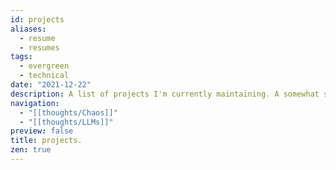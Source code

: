 ```yaml
---
id: projects
aliases:
  - resume
  - resumes
tags:
  - evergreen
  - technical
date: "2021-12-22"
description: A list of projects I'm currently maintaining. A somewhat short description of what I ahve been up to over the year.
navigation:
  - "[[thoughts/Chaos]]"
  - "[[thoughts/LLMs]]"
preview: false
title: projects.
zen: true
---
```


<div class="project-lists">
  <a href="https://github.com/bentoml/openllm" target="_blank" rel="noopener noreferrer" class="project-item">
    <span class="title" data-name='openllm'></span>
    <span class="description" data-name='openllm'></span>
    <div class="divider"></div>
    <div class="year" data-name='openllm'></div>
  </a>
  <a href="https://bentoml.com" target="_blank" rel="noopener noreferrer" class="project-item">
    <span class="title" data-name='bentoml'></span>
    <span class="description" data-name='bentoml'></span>
    <div class="divider"></div>
    <div class="year" data-name='bentoml'></div>
  </a>
  <a href="https://devpost.com/software/twogether" target="_blank" rel="noopener noreferrer" class="project-item">
    <span class="title" data-name='onw'></span>
    <span class="description" data-name='onw'></span>
    <div class="divider"></div>
    <div class="year" data-name='onw'></div>
  </a>
</div>

<!-- ## OpenLLM -- Serve, fine-tune and deploy [[thoughts/LLMs|LLMs]] in production -->
<!-- An open-source platform designed to facilitate deployment and operations of [[thoughts/large models|large language models]]. You can use OpenLLM to run inference on any open-weights LLMs, deploy on cloud or on-premise, provide a stress-free infrastructure to build your applications. It supports all SOTA LLMs (Llama 2, Mistral, Mixtral, etc.), provides an OpenAI-compatible APIs, integrations with upstream tools such as [Hugging Face](https://huggingface.co), LangChain, LlamaIndex, etc. It also include supports for running multiple [[thoughts/Low-rank adapters|LoRA]] layers, optimisation techniques such as [[thoughts/quantization|Quantization]], [[thoughts/Continuous batching]], streaming through server-sent events (SSE). -->
<!---->
<!-- Built on top of [BentoML](https://bentoml.com/), [PyTorch](https://pytorch.org/), [transformers](https://github.com/huggingface/transformers) -->
<!---->
<!-- [GitHub](https://github.com/bentoml/openllm) -->

<!-- ## BentoML -- Build Production-grade AI Application -->
<!-- BentoML is a framework that simplifies [[thoughts/Machine learning|machine learning]] model deployment and provides a faster way to ship your model to production. Supports a variety of use cases, from classical ML to [[thoughts/LLMs]], diffusions models. -->
<!---->
<!-- Built using Python, [[thoughts/BuildKit|BuildKit]], gRPC -->
<!---->
<!-- [GitHub](https://github.com/bentoml/bentoml), [Documentation](https://docs.bentoml.com) -->

<!-- ## onw -- A real-time navigation tools for safer commute -->
<!-- [onw](https://github.com/tiproad/omw) is a real-time navigation tool that enables users to safely commute to their destination with greater peace of mind. We implemented features such as route optimization, heat map visualization to identify hot zones, peer notification system. Implemented a simple Gaussian Mixture Model to find the safest path between different locations, trained on past assault data provided by Toronto Police Department. -->
<!---->
<!-- Awarded: Finalists at [Hack the North 2021](https://devpost.com/software/twogether). -->
<!---->
<!-- Built using AWS Fargate, React Native, TypeScript, GraphQL, Apache Spark MLlib, Google Maps API -->
<!---->
<!-- [GitHub](https://github.com/tiproad/omw), [devpost](https://devpost.com/software/twogether) -->
